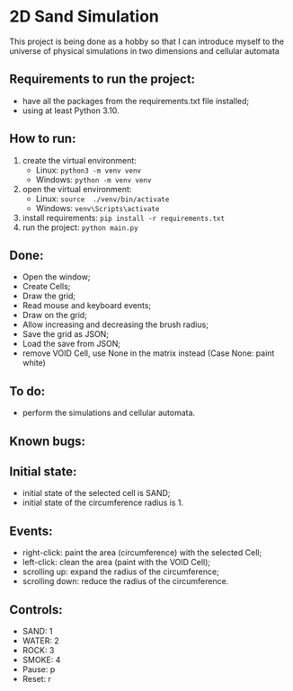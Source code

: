 # 2D Sand Simulation 

This project is being done as a hobby so that I can introduce myself to the universe of physical simulations in two dimensions and cellular automata

## Requirements to run the project:
- have all the packages from the requirements.txt file installed;
- using at least Python 3.10.

## How to run:
1. create the virtual environment:
    - Linux: ```python3 -m venv venv```
    - Windows: ```python -m venv venv```
2. open the virtual environment:
    - Linux: ```source  ./venv/bin/activate```
    - Windows: ```venv\Scripts\activate```
3. install requirements: ```pip install -r requirements.txt```
4. run the project: ```python main.py```

## Done:
- Open the window;
- Create Cells;
- Draw the grid;
- Read mouse and keyboard events;
- Draw on the grid;
- Allow increasing and decreasing the brush radius;
- Save the grid as JSON;
- Load the save from JSON;
- remove VOID Cell, use None in the matrix instead (Case None: paint white)

## To do:
- perform the simulations and cellular automata.

## Known bugs:

## Initial state:
- initial state of the selected cell is SAND;
- initial state of the circumference radius is 1.

## Events:
- right-click: paint the area (circumference) with the selected Cell;
- left-click: clean the area (paint with the VOID Cell);
- scrolling up: expand the radius of the circumference;
- scrolling down: reduce the radius of the circumference.

## Controls:
- SAND: 1
- WATER: 2
- ROCK: 3
- SMOKE: 4
- Pause: p
- Reset: r